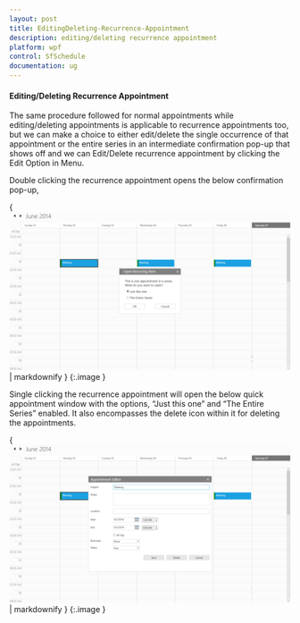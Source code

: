 ```yaml
---
layout: post
title: EditingDeleting-Recurrence-Appointment
description: editing/deleting recurrence appointment
platform: wpf
control: SfSchedule
documentation: ug
---
```


#### Editing/Deleting Recurrence Appointment

The same procedure followed for normal appointments while editing/deleting appointments is applicable to recurrence appointments too, but we can make a choice to either edit/delete the single occurrence of that appointment or the entire series in an intermediate confirmation pop-up that shows off and we can Edit/Delete recurrence appointment  by clicking the Edit Option in Menu.

Double clicking the recurrence appointment opens the below confirmation pop-up,

{ ![](EditingDeleting-Recurrence-Appointment_images/EditingDeleting-Recurrence-Appointment_img1.png) | markdownify }
{:.image }


Single clicking the recurrence appointment will open the below quick appointment window with the options, “Just this one” and “The Entire Series” enabled. It also encompasses the delete icon within it for deleting the appointments.

{ ![](EditingDeleting-Recurrence-Appointment_images/EditingDeleting-Recurrence-Appointment_img2.png) | markdownify }
{:.image }




